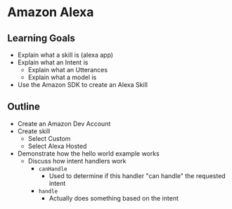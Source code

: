# Amazon Alexa

## Learning Goals

* Explain what a skill is (alexa app)
* Explain what an Intent is
  * Explain what an Utterances
  * Explain what a model is 
* Use the Amazon SDK to create an Alexa Skill



## Outline

* Create an Amazon Dev Account
* Create skill
  * Select Custom
  * Select Alexa Hosted
* Demonstrate how the hello world example works
  * Discuss how intent handlers work
    * `canHandle`
      * Used to determine if this handler "can handle" the requested intent
    * `handle`
      * Actually does something based on the intent